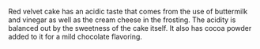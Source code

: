 Red velvet cake has an acidic taste that comes from the use of buttermilk and vinegar as well as the cream cheese in the frosting. The acidity is balanced out by the sweetness of the cake itself. It also has cocoa powder added to it for a mild chocolate flavoring.